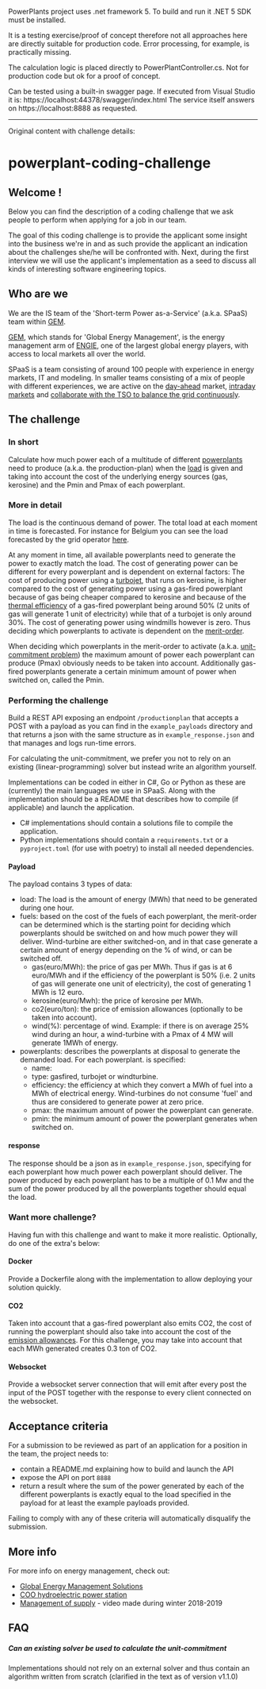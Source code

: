 ﻿PowerPlants project uses .net framework 5. To build and run it .NET 5 SDK must be installed.

It is a testing exercise/proof of concept therefore not all approaches here are directly suitable for production code. Error processing, for example, is practically missing.

The calculation logic is placed directly to PowerPlantController.cs. Not for production code but ok for a proof of concept.

Can be tested using a built-in swagger page. If executed from Visual Studio it is: https://localhost:44378/swagger/index.html
The service itself answers on https://localhost:8888 as requested.


******

Original content with challenge details:

# powerplant-coding-challenge


## Welcome !

Below you can find the description of a coding challenge that we ask people to perform when applying
for a job in our team.

The goal of this coding challenge is to provide the applicant some insight into the business we're in and
as such provide the applicant an indication about the challenges she/he will be confronted with. Next, during the
first interview we will use the applicant's implementation as a seed to discuss all kinds of 
interesting software engineering topics.  

## Who are we 

We are the IS team of the 'Short-term Power as-a-Service' (a.k.a. SPaaS) team within [GEM](https://gems.engie.com/).

[GEM](https://gems.engie.com/), which stands for 'Global Energy Management', is the 
energy management arm of [ENGIE](https://www.engie.com/), one of the largest global energy players, 
with access to local markets all over the world.  

SPaaS is a team consisting of around 100 people with experience in energy markets, IT and
modeling. In smaller teams consisting of a mix of people with different experiences, we are active on
the [day-ahead](https://en.wikipedia.org/wiki/European_Power_Exchange#Day-ahead_markets) market, 
[intraday markets](https://en.wikipedia.org/wiki/European_Power_Exchange#Intraday_markets) and
[collaborate with the TSO to balance the grid continuously](https://en.wikipedia.org/wiki/Transmission_system_operator#Electricity_market_operations).


## The challenge

### In short
Calculate how much power each of a multitude of different [powerplants](https://en.wikipedia.org/wiki/Power_station) need 
to produce (a.k.a. the production-plan) when the [load](https://en.wikipedia.org/wiki/Load_profile) is given
and taking into account the cost of the underlying energy sources (gas,  kerosine) and the Pmin and Pmax of each powerplant.

### More in detail

The load is the continuous demand of power. The total load at each moment in time is forecasted. For instance
for Belgium you can see the load forecasted by the grid operator [here](https://www.elia.be/en/grid-data/load-and-load-forecasts).

At any moment in time, all available powerplants need to generate the power to exactly match the load.
The cost of generating power can be different for every powerplant and is dependent on external factors:
The cost of producing power using a [turbojet](https://en.wikipedia.org/wiki/Gas_turbine#Industrial_gas_turbines_for_power_generation), 
that runs on kerosine, is higher compared to the cost of generating power 
using a gas-fired powerplant because of gas being cheaper compared to kerosine and because of the 
[thermal efficiency](https://en.wikipedia.org/wiki/Thermal_efficiency) of a gas-fired powerplant being around
50% (2 units of gas will generate 1 unit of electricity) while that of a turbojet is only around 30%.
The cost of generating power using windmills however is zero. Thus deciding which powerplants to
activate is dependent on the [merit-order](https://en.wikipedia.org/wiki/Merit_order).

When deciding which powerplants in the merit-order to activate 
(a.k.a. [unit-commitment problem](https://en.wikipedia.org/wiki/Unit_commitment_problem_in_electrical_power_production)) 
the maximum amount of power each powerplant can produce (Pmax) obviously needs to be taken into account. 
Additionally gas-fired powerplants generate a certain minimum amount of power when switched on, called the Pmin. 


### Performing the challenge

Build a REST API exposing an endpoint `/productionplan` that accepts a POST with a payload as you can 
find in the `example_payloads` directory and that returns a json with the same structure as 
in `example_response.json` and that manages and logs run-time errors.

For calculating the unit-commitment, we prefer you not to rely on an existing (linear-programming) solver but
instead write an algorithm yourself.

Implementations can be coded in either in C#, Go or Python as these are (currently) the main languages we use in SPaaS.
Along with the implementation should be a README that describes how to compile (if applicable) and launch the application.

- C# implementations should contain a solutions file to compile the application. 
- Python implementations should contain
a `requirements.txt` or a `pyproject.toml` (for use with poetry) to install all needed dependencies.

#### Payload

The payload contains 3 types of data:
 - load: The load is the amount of energy (MWh) that need to be generated during one hour.
 - fuels: based on the cost of the fuels of each powerplant, the merit-order can be determined which is the starting
 point for deciding which powerplants should be switched on and how much power they will deliver.
 Wind-turbine are either switched-on, and in that case generate a certain amount of energy 
 depending on the % of wind, or can be switched off. 
   - gas(euro/MWh): the price of gas per MWh. Thus if gas is at 6 euro/MWh and if the efficiency of the powerplant is 50%
   (i.e. 2 units of gas will generate one unit of electricity), the cost of generating 1 MWh is 12 euro.
   - kerosine(euro/Mwh): the price of kerosine per MWh.
   - co2(euro/ton): the price of emission allowances (optionally to be taken into account).
   - wind(%): percentage of wind. Example: if there is on average 25% wind during an hour, a wind-turbine 
   with a Pmax of 4 MW will generate 1MWh of energy.
 - powerplants: describes the powerplants at disposal to generate the demanded load. For each powerplant.
 is specified:
   - name:
   - type: gasfired, turbojet or windturbine.
   - efficiency: the efficiency at which they convert a MWh of fuel into a MWh of electrical energy.
   Wind-turbines do not consume 'fuel' and thus are considered to generate power at zero price.
   - pmax: the maximum amount of power the powerplant can generate.
   - pmin: the minimum amount of power the powerplant generates when switched on. 

#### response

The response should be a json as in `example_response.json`, specifying for each powerplant how much 
power each powerplant should deliver. The power produced by each powerplant has to be a multiple
of 0.1 Mw and the sum of the power produced by all the powerplants together should
equal the load. 

### Want more challenge?

Having fun with this challenge and want to make it more realistic. Optionally, do one of the extra's below:

#### Docker

Provide a Dockerfile along with the implementation to allow deploying your solution quickly.

#### CO2

Taken into account that a gas-fired powerplant also emits CO2, the cost of running the powerplant should
also take into account the cost of the [emission allowances](https://en.wikipedia.org/wiki/Carbon_emission_trading).
For this challenge, you may take into account that each MWh generated creates 0.3 ton of CO2. 

#### Websocket

Provide a websocket server connection that will emit after every post the input of the POST together with
the response to every client connected on the websocket.

## Acceptance criteria

For a submission to be reviewed as part of an application for a position in the team, the project
needs to:
  - contain a README.md explaining how to build and launch the API
  - expose the API on port `8888`
  - return a result where the sum of the power generated by each of the different powerplants is
  exactly equal to the load specified in the payload for at least the example payloads provided.

Failing to comply with any of these criteria will automatically disqualify the submission.

## More info

For more info on energy management, check out:

 - [Global Energy Management Solutions](https://www.youtube.com/watch?v=SAop0RSGdHM)
 - [COO hydroelectric power station](https://www.youtube.com/watch?v=edamsBppnlg)
 - [Management of supply](https://www.youtube.com/watch?v=eh6IIQeeX3c) - video made during winter 2018-2019

## FAQ

##### Can an existing solver be used to calculate the unit-commitment
Implementations should not rely on an external solver and thus contain an algorithm written
from scratch (clarified in the text as of version v1.1.0)

